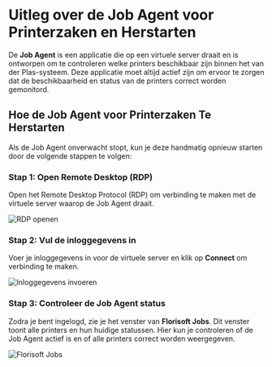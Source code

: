 # **Uitleg over de Job Agent voor Printerzaken en Herstarten**

De **Job Agent** is een applicatie die op een virtuele server draait en is ontworpen om te controleren welke printers beschikbaar zijn binnen het van der Plas-systeem. Deze applicatie moet altijd actief zijn om ervoor te zorgen dat de beschikbaarheid en status van de printers correct worden gemonitord. 

## **Hoe de Job Agent voor Printerzaken Te Herstarten**

Als de Job Agent onverwacht stopt, kun je deze handmatig opnieuw starten door de volgende stappen te volgen:

### **Stap 1: Open Remote Desktop (RDP)**
Open het Remote Desktop Protocol (RDP) om verbinding te maken met de virtuele server waarop de Job Agent draait.

![RDP openen](https://github.com/user-attachments/assets/f509b952-66f7-4123-8cf4-aa944a197dcf)

### **Stap 2: Vul de inloggegevens in**
Voer je inloggegevens in voor de virtuele server en klik op **Connect** om verbinding te maken.

![Inloggegevens invoeren](https://github.com/user-attachments/assets/085d1b62-1b2e-4e7a-9b9c-36600330e5f1)

### **Stap 3: Controleer de Job Agent status**
Zodra je bent ingelogd, zie je het venster van **Florisoft Jobs**. Dit venster toont alle printers en hun huidige statussen. Hier kun je controleren of de Job Agent actief is en of alle printers correct worden weergegeven.

![Florisoft Jobs](https://github.com/user-attachments/assets/3fe889a9-51ba-4cef-a831-d976a5d71eb1)


